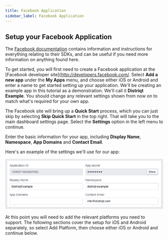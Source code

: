 ```yaml
---
title: Facebook Application
sidebar_label: Facebook Application
---
```


## Setup your Facebook Application

The [Facebook documentation](https://developers.facebook.com/docs) contains information 
and instructions for everything relating to their SDKs, and can be useful if you need 
more information on anything found here.

To get started, you will first need to create a Facebook application at the [Facebook developer site](http://developers.facebook.com/. 
Select **Add a new app** under the **My Apps** menu, and choose either iOS or Android 
and enter a name to get started setting up your application. We'll be creating an 
example app in this tutorial as a demonstration. We'll call it **Distriqt Example**. 
You should change any relevant settings shown from now on to match what's required 
for your own app.

The Facebook site will bring up a **Quick Start** process, which you can just skip 
by selecting **Skip Quick Start** in the top right. That will take you to the main 
dashboard settings page. Select the **Settings** option in the left menu to continue.

Enter the basic information for your app, including **Display Name**, **Namespace**, 
**App Domains** and **Contact Email**. 

Here's an example of the settings we'll use for our app:

![](images/fb-basic-settings.png)


At this point you will need to add the relevant platforms you need to support. 
The following sections cover the setup for iOS and Android separately, so select Add Platform, then choose either iOS or Android and continue below.


